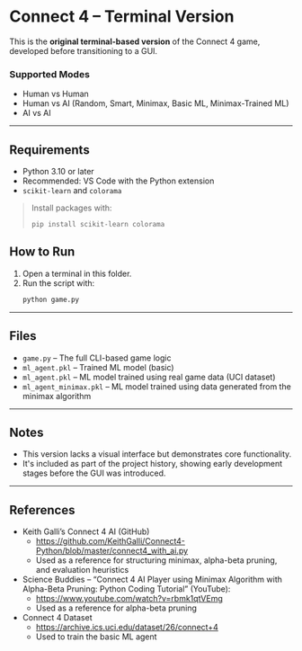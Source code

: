 # Connect 4 – Terminal Version

This is the **original terminal-based version** of the Connect 4 game, developed before transitioning to a GUI.

### Supported Modes
- Human vs Human
- Human vs AI (Random, Smart, Minimax, Basic ML, Minimax-Trained ML)
- AI vs AI

---

## Requirements

- Python 3.10 or later  
- Recommended: VS Code with the Python extension
- `scikit-learn` and `colorama`

> Install packages with:
> ```
> pip install scikit-learn colorama
> ```

## How to Run

1. Open a terminal in this folder.
2. Run the script with:
   ```bash
   python game.py

---

## Files

- `game.py` – The full CLI-based game logic  
- `ml_agent.pkl` – Trained ML model (basic)  
- `ml_agent.pkl` – ML model trained using real game data (UCI dataset)
- `ml_agent_minimax.pkl` – ML model trained using data generated from the minimax algorithm

---

## Notes

- This version lacks a visual interface but demonstrates core functionality.  
- It's included as part of the project history, showing early development stages before the GUI was introduced.  

---

## References

- Keith Galli’s Connect 4 AI (GitHub)
  - https://github.com/KeithGalli/Connect4-Python/blob/master/connect4_with_ai.py
  - Used as a reference for structuring minimax, alpha-beta pruning, and evaluation heuristics
- Science Buddies – “Connect 4 AI Player using Minimax Algorithm with Alpha-Beta Pruning: Python Coding Tutorial” (YouTube):
  - https://www.youtube.com/watch?v=rbmk1qtVEmg
  - Used as a reference for alpha-beta pruning
- Connect 4 Dataset
  - https://archive.ics.uci.edu/dataset/26/connect+4
  - Used to train the basic ML agent
